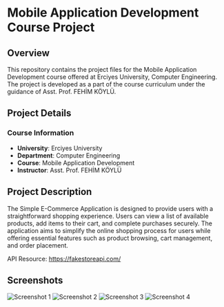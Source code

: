 # Mobile Application Development Course Project

## Overview
This repository contains the project files for the Mobile Application Development course offered at Erciyes University, Computer Engineering. The project is developed as a part of the course curriculum under the guidance of Asst. Prof. FEHİM KÖYLÜ.

## Project Details

### Course Information
- **University**: Erciyes University
- **Department**: Computer Engineering
- **Course**: Mobile Application Development
- **Instructor**: Asst. Prof. FEHİM KÖYLÜ

## Project Description
The Simple E-Commerce Application is designed to provide users with a straightforward shopping experience. Users can view a list of available products, add items to their cart, and complete purchases securely. The application aims to simplify the online shopping process for users while offering essential features such as product browsing, cart management, and order placement.

API Resource: https://fakestoreapi.com/

## Screenshots

![Screenshot 1](https://github.com/adils03/e-commerceapp/tree/main/screenshots/screenshot(1).png)
![Screenshot 2](https://github.com/adils03/e-commerceapp/tree/main/screenshots/screenshot(2).png)
![Screenshot 3](https://github.com/adils03/e-commerceapp/tree/main/screenshots/screenshot(3).png)
![Screenshot 4](https://github.com/adils03/e-commerceapp/tree/main/screenshots/screenshot(4).png)
